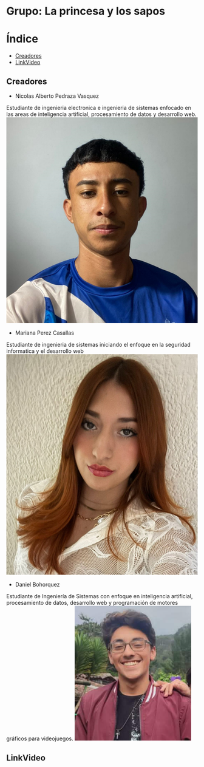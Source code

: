 # Grupo: La princesa y los sapos

# Índice
- [Creadores](#Creadores)
- [LinkVideo](#LinkVideo)

## Creadores
* Nicolas Alberto Pedraza Vasquez

Estudiante de ingenieria electronica e ingenieria de sistemas enfocado en las areas de 
inteligencia artificial, procesamiento de datos y desarrollo web.
![Nico.png](Imagenes/Nico.png)
* Mariana Perez Casallas

  
Estudiante de ingenieria de sistemas iniciando el enfoque en la seguridad informatica y el desarrollo web
![fotoperfil.jpg](Imagenes/fotoperfil.jpg)
* Daniel Bohorquez

Estudiante de Ingeniería de Sistemas con enfoque en inteligencia artificial, 
procesamiento de datos, desarrollo web y programación de motores gráficos para videojuegos.
![Git Dan.png](Imagenes/GitDan.png)

## LinkVideo
